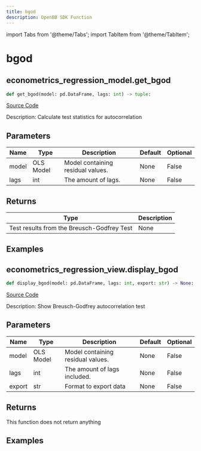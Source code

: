 ```yaml
---
title: bgod
description: OpenBB SDK Function
---
```


import Tabs from '@theme/Tabs';
import TabItem from '@theme/TabItem';

# bgod

<Tabs>
<TabItem value="model" label="Model" default>

## econometrics_regression_model.get_bgod

```python title='openbb_terminal/econometrics/regression_model.py'
def get_bgod(model: pd.DataFrame, lags: int) -> tuple:
```
[Source Code](https://github.com/OpenBB-finance/OpenBBTerminal/tree/main/openbb_terminal/econometrics/regression_model.py#L497)

Description: Calculate test statistics for autocorrelation

## Parameters

| Name | Type | Description | Default | Optional |
| ---- | ---- | ----------- | ------- | -------- |
| model | OLS Model | Model containing residual values. | None | False |
| lags | int | The amount of lags. | None | False |

## Returns

| Type | Description |
| ---- | ----------- |
| Test results from the Breusch-Godfrey Test | None |

## Examples



</TabItem>
<TabItem value="view" label="View">

## econometrics_regression_view.display_bgod

```python title='openbb_terminal/econometrics/regression_view.py'
def display_bgod(model: pd.DataFrame, lags: int, export: str) -> None:
```
[Source Code](https://github.com/OpenBB-finance/OpenBBTerminal/tree/main/openbb_terminal/econometrics/regression_view.py#L147)

Description: Show Breusch-Godfrey autocorrelation test

## Parameters

| Name | Type | Description | Default | Optional |
| ---- | ---- | ----------- | ------- | -------- |
| model | OLS Model | Model containing residual values. | None | False |
| lags | int | The amount of lags included. | None | False |
| export | str | Format to export data | None | False |

## Returns

This function does not return anything

## Examples



</TabItem>
</Tabs>